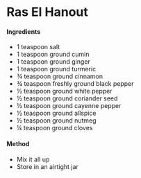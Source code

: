 # Ras El Hanout
#### Ingredients
- 1 teaspoon salt
- 1 teaspoon ground cumin
- 1 teaspoon ground ginger
- 1 teaspoon ground turmeric
- ¾ teaspoon ground cinnamon
- ¾ teaspoon freshly ground black pepper
- ½ teaspoon ground white pepper
- ½ teaspoon ground coriander seed
- ½ teaspoon ground cayenne pepper
- ½ teaspoon ground allspice
- ½ teaspoon ground nutmeg
- ¼ teaspoon ground cloves

#### Method
- Mix it all up
- Store in an airtight jar